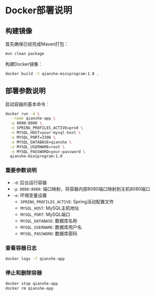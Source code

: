 # Docker部署说明

## 构建镜像

首先确保已经完成Maven打包：
```bash
mvn clean package
```

构建Docker镜像：
```bash
docker build -t qianshe-miniprogram:1.0 .
```

## 部署参数说明

启动容器的基本命令：
```bash
docker run -d \
  --name qianshe-app \
  -p 8080:8080 \
  -e SPRING_PROFILES_ACTIVE=prod \
  -e MYSQL_HOST=your-mysql-host \
  -e MYSQL_PORT=3306 \
  -e MYSQL_DATABASE=qianshe \
  -e MYSQL_USERNAME=root \
  -e MYSQL_PASSWORD=your-password \
  qianshe-miniprogram:1.0
```

### 重要参数说明

- `-d`: 后台运行容器
- `-p 8080:8080`: 端口映射，将容器内部8080端口映射到主机8080端口
- `-e`: 环境变量设置
  - `SPRING_PROFILES_ACTIVE`: Spring活动配置文件
  - `MYSQL_HOST`: MySQL主机地址
  - `MYSQL_PORT`: MySQL端口
  - `MYSQL_DATABASE`: 数据库名称
  - `MYSQL_USERNAME`: 数据库用户名
  - `MYSQL_PASSWORD`: 数据库密码

### 查看容器日志

```bash
docker logs -f qianshe-app
```

### 停止和删除容器

```bash
docker stop qianshe-app
docker rm qianshe-app
```
